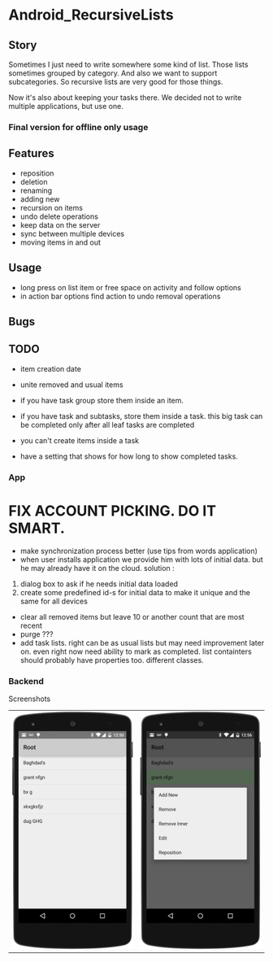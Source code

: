 # Android_RecursiveLists

## Story
Sometimes I just need to write somewhere some kind of list.
Those lists sometimes grouped by category. And also we want to support subcategories. 
So recursive lists are very good for those things.

Now it's also about keeping your tasks there. We decided not to write multiple applications,
but use one.


### Final version for offline only usage

## Features
* reposition
* deletion
* renaming
* adding new
* recursion on items
* undo delete operations
* keep data on the server
* sync between multiple devices
* moving items in and out

## Usage
* long press on list item or free space on activity and follow options
* in action bar options find action to undo removal operations

## Bugs

## TODO
* item creation date
* unite removed and usual items

* if you have task group store them inside an item. 
* if you have task and subtasks, store them inside a task. this big task can be completed only after all leaf tasks are completed
* you can't create items inside a task
* have a setting that shows for how long to show completed tasks.


### App
# FIX ACCOUNT PICKING. DO IT SMART.

* make synchronization process better (use tips from words application)
* when user installs application we provide him with lots of initial data.
but he may already have it on the cloud. solution :
1) dialog box to ask if he needs initial data loaded
2) create some predefined id-s for initial data to make it unique and the same for all devices
* clear all removed items but leave 10 or another count that are most recent
* purge ???
* add task lists. right can be as usual lists but may need improvement later on.
even right now need ability to mark as completed. list containters should probably have properties too.
different classes.

### Backend



Screenshots

<table>
  <tr>
    <td>
      <img src="https://raw.githubusercontent.com/antoshkaplus/Android_RecursiveLists/master/screenshots/root_list.png" />
    </td>
    <td>
      <img src="https://raw.githubusercontent.com/antoshkaplus/Android_RecursiveLists/master/screenshots/context_menu.png" />
    </td>
  </tr>
</table>
